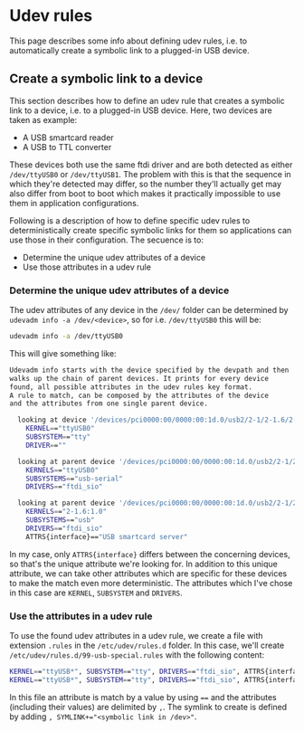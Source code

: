 # Udev rules

This page describes some info about defining udev rules, i.e. to automatically create a symbolic link to a plugged-in USB device.

## Create a symbolic link to a device

This section describes how to define an udev rule that creates a symbolic link to a device, i.e. to a plugged-in USB device.
Here, two devices are taken as example:

* A USB smartcard reader
* A USB to TTL converter

These devices both use the same ftdi driver and are both detected as either `/dev/ttyUSB0` or `/dev/ttyUSB1`.
The problem with this is that the sequence in which they're detected may differ, so the number they'll actually get may also differ from boot to boot which makes it practically impossible to use them in application configurations.

Following is a description of how to define specific udev rules to deterministically create specific symbolic links for them so applications can use those in their configuration.
The secuence is to:

* Determine the unique udev attributes of a device
* Use those attributes in a udev rule

### Determine the unique udev attributes of a device

The udev attributes of any device in the `/dev/` folder can be determined by `udevadm info -a /dev/<device>`, so for i.e. `/dev/ttyUSB0` this will be:

```bash
udevadm info -a /dev/ttyUSB0
```

This will give something like:

```bash
Udevadm info starts with the device specified by the devpath and then
walks up the chain of parent devices. It prints for every device
found, all possible attributes in the udev rules key format.
A rule to match, can be composed by the attributes of the device
and the attributes from one single parent device.

  looking at device '/devices/pci0000:00/0000:00:1d.0/usb2/2-1/2-1.6/2-1.6:1.0/ttyUSB0/tty/ttyUSB0':
    KERNEL=="ttyUSB0"
    SUBSYSTEM=="tty"
    DRIVER==""

  looking at parent device '/devices/pci0000:00/0000:00:1d.0/usb2/2-1/2-1.6/2-1.6:1.0/ttyUSB0':
    KERNELS=="ttyUSB0"
    SUBSYSTEMS=="usb-serial"
    DRIVERS=="ftdi_sio"

  looking at parent device '/devices/pci0000:00/0000:00:1d.0/usb2/2-1/2-1.6/2-1.6:1.0':
    KERNELS=="2-1.6:1.0"
    SUBSYSTEMS=="usb"
    DRIVERS=="ftdi_sio"
    ATTRS{interface}=="USB smartcard server"
```

In my case, only `ATTRS{interface}` differs between the concerning devices, so that's the unique attribute we're looking for.
In addition to this unique attribute, we can take other attributes which are specific for these devices to make the match even more deterministic.
The attributes which I've chose in this case are `KERNEL`, `SUBSYSTEM` and `DRIVERS`.

### Use the attributes in a udev rule

To use the found udev attributes in a udev rule, we create a file with extension `.rules` in the `/etc/udev/rules.d` folder.
In this case, we'll create `/etc/udev/rules.d/99-usb-special.rules` with the following content:

```bash
KERNEL=="ttyUSB*", SUBSYSTEM=="tty", DRIVERS=="ftdi_sio", ATTRS{interface}=="USB smartcard server", SYMLINK+="smartreader"
KERNEL=="ttyUSB*", SUBSYSTEM=="tty", DRIVERS=="ftdi_sio", ATTRS{interface}=="FT232R USB UART", SYMLINK+="smartmeter"
```

In this file an attribute is match by a value by using `==` and the attributes (including their values) are delimited by `,`.
The symlink to create is defined by adding `, SYMLINK+="<symbolic link in /dev>"`.
